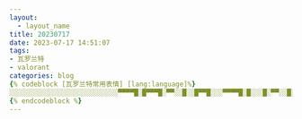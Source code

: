 ```yaml
---
layout:
  - layout_name
title: 20230717
date: 2023-07-17 14:51:07
tags:
- 瓦罗兰特
- valorant
categories: blog
{% codeblock [瓦罗兰特常用表情] [lang:language]%}
░░░░░░░░░░░░░░░░░░░░░░░░░░░▀▀▀▀█░█▀▀▀█░▀▀░░█░░█▀▀█░░░▀▀▀▀█░█░░░█░▀▀░░█░▀▀░░█░░░▀▀▀▀▀░▀▀▀▀▀░▀▀▀▀░░░▀▀▀▀░░░░░░░░░░░░░░░░░░░░░░░░░░░░
{% endcodeblock %}
---
```

